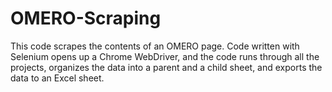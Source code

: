 # OMERO-Scraping

This code scrapes the contents of an OMERO page. Code written with Selenium opens up a Chrome WebDriver, and the code runs through all the projects, organizes the data into a parent and a child sheet, and exports the data to an Excel sheet.
